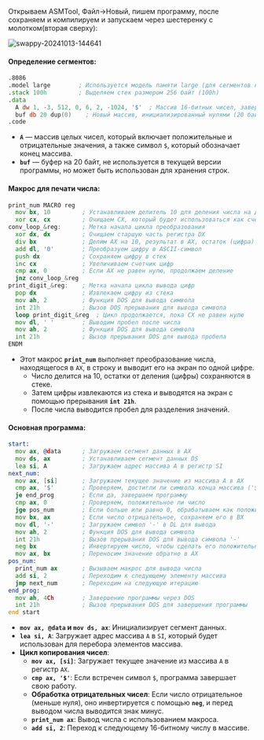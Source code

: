 Открываем ASMTool, Файл->Новый, пишем программу, после сохраняем и компилируем и запускаем через шестеренку с молотком(вторая сверху):

![swappy-20241013-144641](https://github.com/user-attachments/assets/7c468e7b-bdc4-412a-ab5d-5afa5c0603d0)


#### Определение сегментов:

```asm
.8086
.model large        ; Используется модель памяти large (для сегментов кода и данных)
.stack 100h         ; Выделяем стек размером 256 байт (100h)
.data
  A dw 1, -3, 512, 0, 6, 2, -1024, '$'  ; Массив 16-битных чисел, завершаемый символом '$'
  buf db 20 dup(0)    ; Новый массив, инициализированный нулями (20 байт)
.code
```
- **`A`** — массив целых чисел, который включает положительные и отрицательные значения, а также символ `$`, который обозначает конец массива.
- **`buf`** — буфер на 20 байт, не используется в текущей версии программы, но может быть использован для хранения строк.

#### Макрос для печати числа:
```asm
print_num MACRO reg
  mov bx, 10         ; Устанавливаем делитель 10 для деления числа на десятичные цифры
  xor cx, cx         ; Очищаем CX, который будет использоваться как счетчик цифр
conv_loop_&reg:      ; Метка начала цикла преобразования
  xor dx, dx         ; Очищаем старшую часть регистра DX
  div bx             ; Делим AX на 10, результат в AX, остаток (цифра) в DX
  add dl, '0'        ; Преобразуем цифру в ASCII-символ
  push dx            ; Сохраняем цифру в стек
  inc cx             ; Увеличиваем счетчик цифр
  cmp ax, 0          ; Если AX не равен нулю, продолжаем деление
  jnz conv_loop_&reg
print_digit_&reg:    ; Метка начала цикла вывода цифр
  pop dx             ; Извлекаем цифру из стека
  mov ah, 2          ; Функция DOS для вывода символа
  int 21h            ; Вызов DOS прерывания для вывода символа
  loop print_digit_&reg  ; Цикл продолжается, пока CX не равен нулю
  mov dl, ' '        ; Выводим пробел после числа
  mov ah, 2          ; Функция DOS для вывода символа
  int 21h            ; Вызов прерывания DOS для вывода пробела
ENDM
```

- Этот макрос **`print_num`** выполняет преобразование числа, находящегося в `AX`, в строку и выводит его на экран по одной цифре.
  - Число делится на 10, остатки от деления (цифры) сохраняются в стеке.
  - Затем цифры извлекаются из стека и выводятся на экран с помощью прерывания **`int 21h`**.
  - После числа выводится пробел для разделения значений.

#### Основная программа:

```asm
start:
  mov ax, @data      ; Загружаем сегмент данных в AX
  mov ds, ax         ; Устанавливаем сегмент данных DS
  lea si, A          ; Загружаем адрес массива A в регистр SI
next_num:
  mov ax, [si]       ; Загружаем текущее значение из массива A в AX
  cmp ax, '$'        ; Проверяем, достигли ли символа конца массива ('$')
  je end_prog        ; Если да, завершаем программу
  cmp ax, 0          ; Проверяем, положительное ли число
  jge pos_num        ; Если больше или равно 0, обрабатываем как положительное
  mov bx, ax         ; Если число отрицательное, сохраняем его в BX
  mov dl, '-'        ; Загружаем символ '-' в DL для вывода
  mov ah, 2          ; Функция DOS для вывода символа
  int 21h            ; Вызов прерывания DOS для вывода символа '-'
  neg bx             ; Инвертируем число, чтобы сделать его положительным
  mov ax, bx         ; Переносим значение обратно в AX
pos_num:
  print_num ax       ; Вызываем макрос для вывода числа
  add si, 2          ; Переходим к следующему элементу массива
  jmp next_num       ; Переходим на следующую итерацию
end_prog:
  mov ah, 4Ch        ; Завершение программы через DOS
  int 21h            ; Вызов прерывания DOS для завершения программы
end start
```

- **`mov ax, @data` и `mov ds, ax`**: Инициализирует сегмент данных.
- **`lea si, A`**: Загружает адрес массива `A` в `SI`, который будет использован для перебора элементов массива.
- **Цикл копирования чисел**:
  - **`mov ax, [si]`**: Загружает текущее значение из массива `A` в регистр `AX`.
  - **`cmp ax, '$'`**: Если встречен символ `$`, программа завершает свою работу.
  - **Обработка отрицательных чисел**: Если число отрицательное (меньше нуля), оно инвертируется с помощью **`neg`**, и перед выводом числа выводится знак минус.
  - **`print_num ax`**: Вывод числа с использованием макроса.
  - **`add si, 2`**: Переход к следующему 16-битному числу в массиве.
